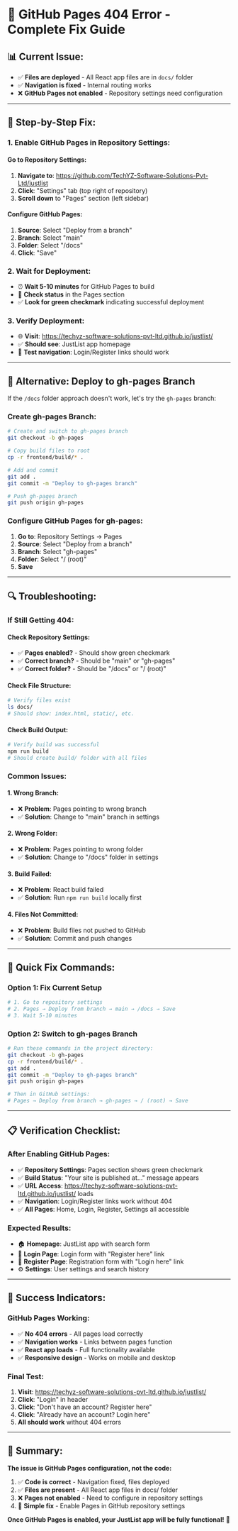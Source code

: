 # 🚨 GitHub Pages 404 Error - Complete Fix Guide

## 📊 **Current Issue:**
- ✅ **Files are deployed** - All React app files are in `docs/` folder
- ✅ **Navigation is fixed** - Internal routing works
- ❌ **GitHub Pages not enabled** - Repository settings need configuration

---

## 🔧 **Step-by-Step Fix:**

### **1. Enable GitHub Pages in Repository Settings:**

#### **Go to Repository Settings:**
1. **Navigate to**: https://github.com/TechYZ-Software-Solutions-Pvt-Ltd/justlist
2. **Click**: "Settings" tab (top right of repository)
3. **Scroll down** to "Pages" section (left sidebar)

#### **Configure GitHub Pages:**
1. **Source**: Select "Deploy from a branch"
2. **Branch**: Select "main"
3. **Folder**: Select "/docs"
4. **Click**: "Save"

### **2. Wait for Deployment:**
- ⏰ **Wait 5-10 minutes** for GitHub Pages to build
- 🔄 **Check status** in the Pages section
- ✅ **Look for green checkmark** indicating successful deployment

### **3. Verify Deployment:**
- 🌐 **Visit**: https://techyz-software-solutions-pvt-ltd.github.io/justlist/
- ✅ **Should see**: JustList app homepage
- 🔗 **Test navigation**: Login/Register links should work

---

## 🎯 **Alternative: Deploy to gh-pages Branch**

If the `/docs` folder approach doesn't work, let's try the `gh-pages` branch:

### **Create gh-pages Branch:**
```bash
# Create and switch to gh-pages branch
git checkout -b gh-pages

# Copy build files to root
cp -r frontend/build/* .

# Add and commit
git add .
git commit -m "Deploy to gh-pages branch"

# Push gh-pages branch
git push origin gh-pages
```

### **Configure GitHub Pages for gh-pages:**
1. **Go to**: Repository Settings → Pages
2. **Source**: Select "Deploy from a branch"
3. **Branch**: Select "gh-pages"
4. **Folder**: Select "/ (root)"
5. **Save**

---

## 🔍 **Troubleshooting:**

### **If Still Getting 404:**

#### **Check Repository Settings:**
- ✅ **Pages enabled?** - Should show green checkmark
- ✅ **Correct branch?** - Should be "main" or "gh-pages"
- ✅ **Correct folder?** - Should be "/docs" or "/ (root)"

#### **Check File Structure:**
```bash
# Verify files exist
ls docs/
# Should show: index.html, static/, etc.
```

#### **Check Build Output:**
```bash
# Verify build was successful
npm run build
# Should create build/ folder with all files
```

### **Common Issues:**

#### **1. Wrong Branch:**
- ❌ **Problem**: Pages pointing to wrong branch
- ✅ **Solution**: Change to "main" branch in settings

#### **2. Wrong Folder:**
- ❌ **Problem**: Pages pointing to wrong folder
- ✅ **Solution**: Change to "/docs" folder in settings

#### **3. Build Failed:**
- ❌ **Problem**: React build failed
- ✅ **Solution**: Run `npm run build` locally first

#### **4. Files Not Committed:**
- ❌ **Problem**: Build files not pushed to GitHub
- ✅ **Solution**: Commit and push changes

---

## 🚀 **Quick Fix Commands:**

### **Option 1: Fix Current Setup**
```bash
# 1. Go to repository settings
# 2. Pages → Deploy from branch → main → /docs → Save
# 3. Wait 5-10 minutes
```

### **Option 2: Switch to gh-pages Branch**
```bash
# Run these commands in the project directory:
git checkout -b gh-pages
cp -r frontend/build/* .
git add .
git commit -m "Deploy to gh-pages branch"
git push origin gh-pages

# Then in GitHub settings:
# Pages → Deploy from branch → gh-pages → / (root) → Save
```

---

## 📋 **Verification Checklist:**

### **After Enabling GitHub Pages:**
- ✅ **Repository Settings**: Pages section shows green checkmark
- ✅ **Build Status**: "Your site is published at..." message appears
- ✅ **URL Access**: https://techyz-software-solutions-pvt-ltd.github.io/justlist/ loads
- ✅ **Navigation**: Login/Register links work without 404
- ✅ **All Pages**: Home, Login, Register, Settings all accessible

### **Expected Results:**
- 🏠 **Homepage**: JustList app with search form
- 🔐 **Login Page**: Login form with "Register here" link
- 📝 **Register Page**: Registration form with "Login here" link
- ⚙️ **Settings**: User settings and search history

---

## 🎊 **Success Indicators:**

### **GitHub Pages Working:**
- ✅ **No 404 errors** - All pages load correctly
- ✅ **Navigation works** - Links between pages function
- ✅ **React app loads** - Full functionality available
- ✅ **Responsive design** - Works on mobile and desktop

### **Final Test:**
1. **Visit**: https://techyz-software-solutions-pvt-ltd.github.io/justlist/
2. **Click**: "Login" in header
3. **Click**: "Don't have an account? Register here"
4. **Click**: "Already have an account? Login here"
5. **All should work** without 404 errors

---

## 🎯 **Summary:**

**The issue is GitHub Pages configuration, not the code:**
1. ✅ **Code is correct** - Navigation fixed, files deployed
2. ✅ **Files are present** - All React app files in docs/ folder
3. ❌ **Pages not enabled** - Need to configure in repository settings
4. 🔧 **Simple fix** - Enable Pages in GitHub repository settings

**Once GitHub Pages is enabled, your JustList app will be fully functional!** 🚀
